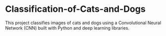 # Classification-of-Cats-and-Dogs
This project classifies images of cats and dogs using a Convolutional Neural Network (CNN) built with Python and deep learning libraries.
